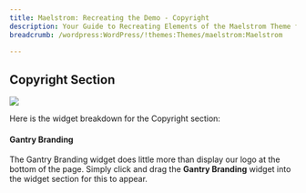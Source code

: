 ```yaml
---
title: Maelstrom: Recreating the Demo - Copyright
description: Your Guide to Recreating Elements of the Maelstrom Theme for WordPress
breadcrumb: /wordpress:WordPress/!themes:Themes/maelstrom:Maelstrom

---
```


Copyright Section
-----

![][demo2]

Here is the widget breakdown for the Copyright section:

#### Gantry Branding

The Gantry Branding widget does little more than display our logo at the bottom of the page. Simply click and drag the **Gantry Branding** widget into the widget section for this to appear.

[demo2]: assets/demo_8.jpeg
